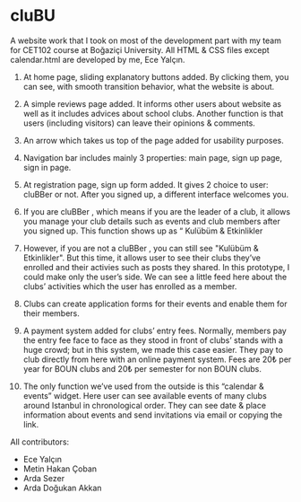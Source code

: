 # cluBU
A website work that I took on most of the development part with my team for CET102 course at Boğaziçi University. All HTML &amp; CSS files except calendar.html are developed by me, Ece Yalçın.

1. At home page, sliding explanatory buttons added. By clicking them, you can see, with smooth transition behavior, what the website is about.

2. A simple reviews page added. It informs other users about website as well as it includes advices about school clubs. 
Another function is that users (including visitors) can leave their opinions & comments.

3. An arrow which takes us top of the page added for usability purposes.

4. Navigation bar includes mainly 3 properties: main page, sign up page, sign in page.

5. At registration page, sign up form added. It gives 2 choice to user: cluBBer or not. After you signed up, a different interface welcomes you.

6. If you are cluBBer , which means if you are the leader of a club, it allows you manage your club details such as events and club members after you signed up. 
This function shows up as “ Kulübüm & Etkinlikler

7. However, if you are not a cluBBer , you can still see "Kulübüm & Etkinlikler". But this time, it allows user to see their clubs they’ve enrolled and their activies such as posts they shared.
In this prototype, I could make only the user’s side. We can see a little feed here about the clubs’ activities which the user has enrolled as a member.

8. Clubs can create application forms for their events and enable them for their members.

9. A payment system added for clubs’ entry fees. Normally, members pay the entry fee face to face as they stood in front of clubs’ stands with a huge crowd; but in this system, we made this case easier.
They pay to club directly from here with an online payment system. Fees are 20₺ per year for BOUN clubs and 20₺ per semester for non BOUN clubs.

10. The only function we’ve used from the outside is this “calendar & events” widget. 
Here user can see available events of many clubs around Istanbul in chronological order. They can see date & place information about events and send invitations via email or copying the link.

All contributors:
- Ece Yalçın
- Metin Hakan Çoban
- Arda Sezer
- Arda Doğukan Akkan
